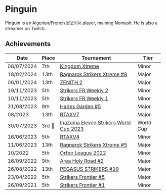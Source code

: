 # Pinguin

Pinguin is an Algerian/French :algeria::fr: player, maining Nomash.
He is also a streamer on Twitch.

## Achievements

|Date|Place|Tournament|Tier|
|-|-|-|-|
| 08/07/2024 | 7th | [Kingdom Xtreme](../../tournaments/misc/kingdom.md) | Minor |
| 18/02/2024 | 13th |[Ragnarok Strikers Xtreme #8](../../tournaments/ragna/ragnax8.md) | Major |
| 06/01/2024 | 13th | [ZENITH 2](../../tournaments/misc/zenith2.md) | Major |
| 19/11/2023 | 5th | [Strikers FR Weekly 2](../../tournaments/weeklies/weekly2.md) | Minor |
| 10/11/2023 | 5th | [Strikers FR Weekly 1](../../tournaments/weeklies/weekly1.md) | Minor |
| 31/08/2023 | 9th | [Hades Garden #5](../../tournaments/hg/hg5.md) | Major |
| 08/2023 | 13th | [RTAXV7](../../tournaments/rtaxv/rtaxv7.md) | Major |
| 30/07/2023 |3rd :3rd_place_medal: | [Inazuma Eleven Strikers World Cup 2023](../../tournaments/worldcup23.md) | World Cup |
| 16/06/2023 | 5th | [RTAXV4](../../tournaments/rtaxv/rtaxv4.md) | Minor |
| 11/06/2023 | 13th | [Ragnarok Strikers Xtreme #5](../../tournaments/ragna/ragnax5.md) | Major |
| 10/2022 | 5th | [Orfeo League 2022](../../tournaments/orfeo/orfeoleague.md) | Minor | 
| 16/09/2022 | 9th | [Area Holy Road #2](../../tournaments/misc/holyroad2.md) | Major |
| 26/08/2022 | 13th | [PEGASUS STRIKERS #10](../../tournaments/pegasus/pegasus10.md) | Major |
| 23/04/2022 | 5th | [Strikers Frontier #5](../../tournaments/sf/sf5.md) | Major |
| 26/09/2021 | 5th | [Strikers Frontier #1](../../tournaments/sf/sf1.md) | Minor |
